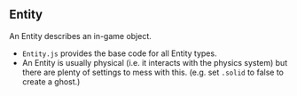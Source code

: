 ## Entity

An Entity describes an in-game object.

- `Entity.js` provides the base code for all Entity types.
- An Entity is usually physical (i.e. it interacts with the physics system) but
  there are plenty of settings to mess with this. (e.g. set `.solid` to false
  to create a ghost.)
